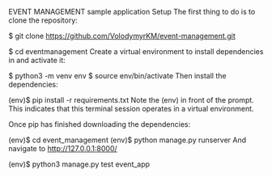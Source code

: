 EVENT MANAGEMENT sample application
Setup
The first thing to do is to clone the repository:

$ git clone https://github.com/VolodymyrKM/event-management.git

$ cd eventmanagement
Create a virtual environment to install dependencies in and activate it:

$ python3 -m venv env
$ source env/bin/activate
Then install the dependencies:

(env)$ pip install -r requirements.txt
Note the (env) in front of the prompt. This indicates that this terminal session operates in a virtual environment.

Once pip has finished downloading the dependencies:

(env)$ cd event_management
(env)$ python manage.py runserver
And navigate to http://127.0.0.1:8000/


(env)$ python3 manage.py test event_app
